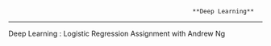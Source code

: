                                                        **Deep Learning** 
----
Deep Learning : Logistic Regression Assignment with Andrew Ng
